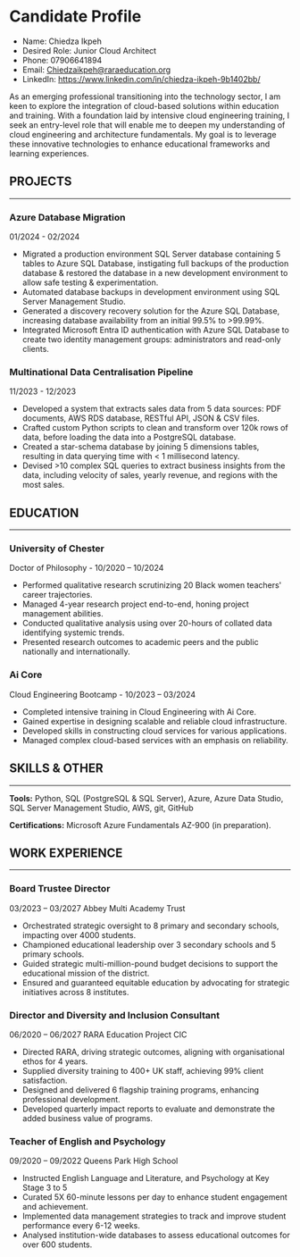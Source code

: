 # Candidate Profile

- Name: Chiedza Ikpeh 
- Desired Role: Junior Cloud Architect
- Phone: 07906641894  
- Email:  Chiedzaikpeh@raraeducation.org
- LinkedIn: https://www.linkedin.com/in/chiedza-ikpeh-9b1402bb/ 

As an emerging professional transitioning into the technology sector, I am keen to explore the integration of cloud-based solutions within education and training. With a foundation laid by intensive cloud engineering training, I seek an entry-level role that will enable me to deepen my understanding of cloud engineering and architecture fundamentals. My goal is to leverage these innovative technologies to enhance educational frameworks and learning experiences.
 
## PROJECTS 
_______________________________________________________________________________________________________________ 
### Azure Database Migration 
01/2024 - 02/2024 

- Migrated a production environment SQL Server database containing 5 tables to Azure SQL Database, 
instigating full backups of the production database & restored the database in a new development 
environment to allow safe testing & experimentation. 
- Automated database backups in development environment using SQL Server Management Studio. 
- Generated a discovery recovery solution for the Azure SQL Database, increasing database availability 
from an initial 99.5% to >99.99%. 
- Integrated Microsoft Entra ID authentication with Azure SQL Database to create two identity 
management groups: administrators and read-only clients. 
 
### Multinational Data Centralisation Pipeline 
11/2023 - 12/2023 
 
- Developed a system that extracts sales data from 5 data sources: PDF documents, AWS RDS 
database, RESTful API, JSON & CSV files. 
- Crafted custom Python scripts to clean and transform over 120k rows of data, before loading the data 
into a PostgreSQL database.
- Created a star-schema database by joining 5 dimensions tables, resulting in data querying time with < 
1 millisecond latency. 
- Devised >10 complex SQL queries to extract business insights from the data, including velocity of 
sales, yearly revenue, and regions with the most sales. 
 
## EDUCATION 
_______________________________________________________________________________________________________________ 
 
### University of Chester 
Doctor of Philosophy - 10/2020 – 10/2024 
 
- Performed qualitative research scrutinizing 20 Black women teachers' career trajectories. 
- Managed 4-year research project end-to-end, honing project management abilities. 
- Conducted qualitative analysis using over 20-hours of collated data identifying systemic trends. 
- Presented research outcomes to academic peers and the public nationally and internationally. 

### Ai Core
Cloud Engineering Bootcamp - 10/2023 – 03/2024 
 
- Completed intensive training in Cloud Engineering with Ai Core. 
- Gained expertise in designing scalable and reliable cloud infrastructure. 
- Developed skills in constructing cloud services for various applications. 
- Managed complex cloud-based services with an emphasis on reliability. 

## SKILLS & OTHER 
_______________________________________________________________________________________________________________ 
**Tools:** Python, SQL (PostgreSQL & SQL Server), Azure, Azure Data Studio, SQL Server Management Studio, AWS, 
git, GitHub

**Certifications:** Microsoft Azure Fundamentals AZ-900 (in preparation). 
 
## WORK EXPERIENCE 
_______________________________________________________________________________________________________________ 
 

### Board Trustee Director 
03/2023 – 03/2027 
Abbey Multi Academy Trust 
 
- Orchestrated strategic oversight to 8 primary and secondary schools, impacting over 4000 students. 
- Championed educational leadership over 3 secondary schools and 5 primary schools. 
- Guided strategic multi-million-pound budget decisions to support the educational mission of the district. 
- Ensured and guaranteed equitable education by advocating for strategic initiatives across 8 institutes. 
 
### Director and Diversity and Inclusion Consultant  
06/2020 – 06/2027 
RARA Education Project CIC 
 
- Directed RARA, driving strategic outcomes, aligning with organisational ethos for 4 years. 
- Supplied diversity training to 400+ UK staff, achieving 99% client satisfaction. 
- Designed and delivered 6 flagship training programs, enhancing professional development. 
- Developed quarterly impact reports to evaluate and demonstrate the added business value of programs. 
 
 
### Teacher of English and Psychology  
09/2020 – 09/2022 
Queens Park High School 
 
- Instructed English Language and Literature, and Psychology at Key Stage 3 to 5  
- Curated 5X 60-minute lessons per day to enhance student engagement and achievement. 
- Implemented data management strategies to track and improve student performance every 6-12 weeks. 
- Analysed institution-wide databases to assess educational outcomes for over 600 students. 
 
